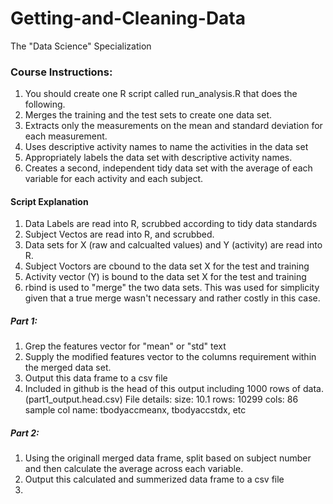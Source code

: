 Getting-and-Cleaning-Data
=========================
The "Data Science" Specialization

### Course Instructions:
1.  You should create one R script called run_analysis.R that does the following. 
2.  Merges the training and the test sets to create one data set.
3.  Extracts only the measurements on the mean and standard deviation for each measurement. 
4.  Uses descriptive activity names to name the activities in the data set
5.  Appropriately labels the data set with descriptive activity names. 
6.  Creates a second, independent tidy data set with the average of each variable for each activity and each subject. 


#### Script Explanation
1.  Data Labels are read into R, scrubbed according to tidy data standards
2.  Subject Vectos are read into R, and scrubbed.
3.  Data sets for X (raw and calcualted values) and Y (activity) are read into R.
4.  Subject Voctors are cbound to the data set X for the test and training 
5.  Activity vector (Y) is bound to the data set X for the test and training
6.  rbind is used to "merge" the two data sets.  This was used for simplicity given that a true merge wasn't necessary and rather costly in this case.

##### Part 1:
1.  Grep the features vector for "mean" or "std" text
2.  Supply the modified features vector to the columns requirement within the merged data set.
3.  Output this data frame to a csv file
4.  Included in github is the head of this output including 1000 rows of data. (part1_output.head.csv)
File details:
size: 10.1
rows: 10299
cols: 86
sample col name: tbodyaccmeanx, tbodyaccstdx, etc

##### Part 2:
1.  Using the originall merged data frame, split based on subject number and then calculate the average across each variable.
2.  Output this calculated and summerized data frame to a csv file
3.  
